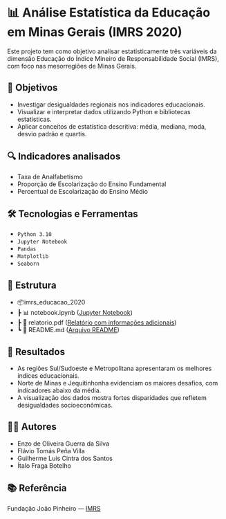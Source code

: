 # 📊 Análise Estatística da Educação em Minas Gerais (IMRS 2020)

Este projeto tem como objetivo analisar estatisticamente três variáveis da dimensão Educação do Índice Mineiro de Responsabilidade Social (IMRS), com foco nas mesorregiões de Minas Gerais.

## 🎯 Objetivos

- Investigar desigualdades regionais nos indicadores educacionais.
- Visualizar e interpretar dados utilizando Python e bibliotecas estatísticas.
- Aplicar conceitos de estatística descritiva: média, mediana, moda, desvio padrão e quartis.

## 🔍 Indicadores analisados

- Taxa de Analfabetismo
- Proporção de Escolarização do Ensino Fundamental
- Percentual de Escolarização do Ensino Médio

## 🛠️ Tecnologias e Ferramentas

- `Python 3.10`
- `Jupyter Notebook`
- `Pandas`
- `Matplotlib`
- `Seaborn`

## 📁 Estrutura
- 📦imrs_educacao_2020
- ┣ 📊 notebook.ipynb ([Jupyter Notebook](notebook.ipynb))
- ┣ 📄 relatorio.pdf ([Relatório com informações adicionais](relatorio.pdf))
- ┗ 📄 README.md ([Arquivo README](README.md))

## 📌 Resultados

- As regiões Sul/Sudoeste e Metropolitana apresentaram os melhores índices educacionais.
- Norte de Minas e Jequitinhonha evidenciam os maiores desafios, com indicadores abaixo da média.
- A visualização dos dados mostra fortes disparidades que refletem desigualdades socioeconômicas.

## 👨‍💻 Autores

- Enzo de Oliveira Guerra da Silva
- Flávio Tomás Peña Villa
- Guilherme Luis Cintra dos Santos
- Ítalo Fraga Botelho
  
## 📚 Referência

Fundação João Pinheiro — [IMRS](https://imrs.fjp.mg.gov.br/Home/IMRS)
